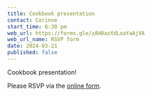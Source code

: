 ```yaml
---
title: Cookbook presentation
contact: Corinne
start_time: 6:30 pm
web_url: https://forms.gle/zAH8azXdLoaYaAjVA
web_url_name: RSVP form
date: 2024-03-21
published: false
---
```


Cookbook presentation!

Please RSVP via the [online form][RSVP].

[rsvp]: <{{ page.web_url }}>
